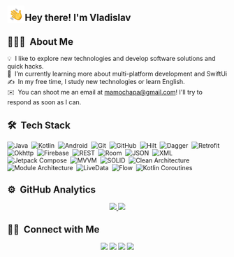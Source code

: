 
<img alt="Night Coding" src="./assets/Hand%20Wave.gif" width='40' align="left"/><h2>Hey there! I'm Vladislav</h2>

## 👨🏻‍💻 &nbsp;About Me

💡 &nbsp;I like to explore new technologies and develop software solutions and quick hacks.\
📱 &nbsp;I’m currently learning more about multi-platform development and SwiftUi\
✍️ &nbsp;In my free time, I study new technologies or learn English.\
✉️ &nbsp;You can shoot me an email at mamochapa@gmail.com! I'll try to respond as soon as I can.

## 🛠 &nbsp;Tech Stack

![Java](https://img.shields.io/badge/-Java-383B3C?style=flat&logo=Java)&nbsp;
![Kotlin](https://img.shields.io/badge/-Kotlin-383B3C?style=flat&logo=Kotlin)&nbsp;
![Android](https://img.shields.io/badge/-Android-383B3C?style=flat&logo=Android)&nbsp;
![Git](https://img.shields.io/badge/-Git-383B3C?style=flat&logo=Git)&nbsp;
![GitHub](https://img.shields.io/badge/-GitHub-383B3C?style=flat&logo=Github)&nbsp;
![Hilt](https://img.shields.io/badge/-Hilt-383B3C?style=flat&logo=Hilt)&nbsp;
![Dagger](https://img.shields.io/badge/-Dagger%202-383B3C?style=flat&logo=Dagger%202)&nbsp;
![Retrofit](https://img.shields.io/badge/-Retrofit-383B3C?style=flat&logo=Retrofit)&nbsp;
![Okhttp](https://img.shields.io/badge/-Okhttp-383B3C?style=flat&logo=Okhttp)&nbsp;
![Firebase](https://img.shields.io/badge/-Firebase-383B3C?style=flat&logo=Firebase)&nbsp;
![REST](https://img.shields.io/badge/-REST-383B3C?style=flat&logo=REST)&nbsp;
![Room](https://img.shields.io/badge/-Room-383B3C?style=flat&logo=Room)&nbsp;
![JSON](https://img.shields.io/badge/-JSON-383B3C?style=flat&logo=JSON)&nbsp;
![XML](https://img.shields.io/badge/-XML-383B3C?style=flat&logo=XML)&nbsp;
![Jetpack Compose](https://img.shields.io/badge/-Jetpack%20Compose-383B3C?style=flat&logo=Jetpack%20Compose)&nbsp;
![MVVM](https://img.shields.io/badge/-MVVM-383B3C?style=flat&logo=MVVM)&nbsp;
![SOLID](https://img.shields.io/badge/-SOLID-383B3C?style=flat&logo=SOLID)&nbsp;
![Clean Architecture](https://img.shields.io/badge/-Clean%20Architecture-383B3C?style=flat&logo=Clean%20Architecture)&nbsp;
![Module Architecture](https://img.shields.io/badge/-Module%20Architecture-383B3C?style=flat&logo=Module%20Architecture)&nbsp;
![LiveData](https://img.shields.io/badge/-LiveData-383B3C?style=flat&logo=LiveData)&nbsp;
![Flow](https://img.shields.io/badge/-Flow-383B3C?style=flat&logo=Flow)&nbsp;
![Kotlin Coroutines](https://img.shields.io/badge/-Kotlin%20Coroutines-383B3C?style=flat&logo=Kotlin%20Coroutines)&nbsp;

## ⚙️ &nbsp;GitHub Analytics

<p align="center">
<a href="https://github.com/Bivizul">
  <img height="180em" src="https://github-readme-stats-eight-theta.vercel.app/api?username=Bivizul&show_icons=true&theme=nord&include_all_commits=true&count_private=true"/>
  <img height="180em" src="https://github-readme-stats-eight-theta.vercel.app/api/top-langs/?username=Bivizul&layout=compact&langs_count=8&theme=nord"/>
</a>
</p>

## 🤝🏻 &nbsp;Connect with Me

<p align="center">
<a href="https://www.linkedin.com/in/vladislav-belyaev-19a17b231/"><img src="https://img.shields.io/badge/-LinkedIn-0077B5?style=flat&logo=Linkedin&logoColor=white"/></a>
<a href="mailto:mamochapa@gmail.com"><img src="https://img.shields.io/badge/-Gmail-D14836?style=flat&logo=Gmail&logoColor=white"/></a>
<a href="https://t.me/Bivizul"><img src="https://img.shields.io/badge/-Telegram-1877F2?style=flat&logo=Telegram&logoColor=white"/></a>
<a href="https://facebook.com/Bivizul"><img src="https://img.shields.io/badge/-Facebook-1877F2?style=flat&logo=Facebook&logoColor=white"/></a>
</p>